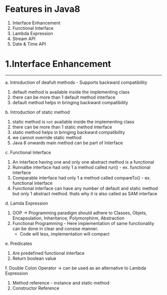 # Features in Java8

1. Interface Enhancement
2. Functional Interface
3. Lambda Expression
4. Stream API
5. Date & Time API


# 1.Interface Enhancement
---
a. Introduction of deafult methods - Supports backward compatibility
  1. default method is available inside the implementing class 
  2. there can be more than 1 default method interface
  3. default method helps in bringing backward compatibility

b. Introduction of static method
  1. static method is `not` available inside the implementing class
  2. there can be more than 1 static method interface
  3. static method helps in bringing backward compatibility
  4. we cannot override static method 
  5. Java 8 onwards main method can be part of Interface

c. Functional Interface
  1. An interface having one and only one abstract method is a functional
  2. Runnalbe interface had only 1 a method called run() - ex. functional interface
  3. Comparable interface had only 1 a method called compareTo() - ex. functional interface
  4. Functional interface can have any number of default and static method but only 1 abstract method. thats why it is also called as SAM interface

d. Lamda Expression
  1. OOP -> Programming paradigm should adhere to Classes, Objets, Encapsulation, Inheritance, Polymorphirm, Abstraction
  2. Functional Programming - Here implementation of same functionality can be done in clear and consise manner.
     - Code will less, implementation will compact 
 
e. Predicates
  1. Are predefined functional interface
  2. Return boolean value 

f. Double Colon Operator -> can be used as an alternative to Lambda Expression
  1. Method reference - instance and static method
  2. Constructor Reference

 



